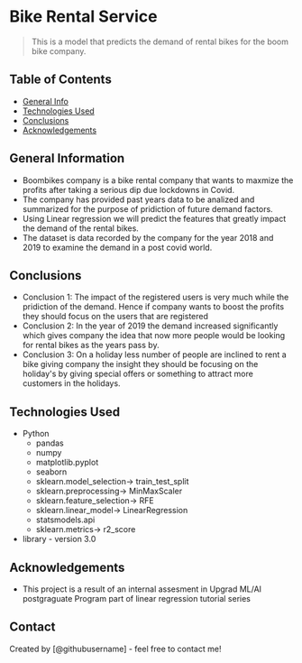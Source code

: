 # Bike Rental Service
> This is a model that predicts the demand of rental bikes for the boom bike company.


## Table of Contents
* [General Info](#general-information)
* [Technologies Used](#technologies-used)
* [Conclusions](#conclusions)
* [Acknowledgements](#acknowledgements)


## General Information
- Boombikes company is a bike rental company that wants to maxmize the profits after taking a serious dip due lockdowns in Covid.
- The company has provided past years data to be analized and summarized for the purpose of pridiction of future demand factors.
- Using Linear regression we will predict the features that greatly impact the demand of the rental bikes.
- The dataset is data recorded by the company for the year 2018 and 2019 to examine the demand in a post covid world.


## Conclusions
- Conclusion 1: The impact of the registered users is very much while the pridiction of the demand. Hence if company wants to boost the profits they should focus on the users that are registered
- Conclusion 2: In the year of 2019 the demand increased significantly which gives company the idea that now more people would be looking for rental bikes as the years pass by.
- Conclusion 3: On a holiday less number of people are inclined to rent a bike giving company the insight they should be focusing on the holiday's by giving special offers or something to attract more customers in the holidays.


## Technologies Used
- Python
	- pandas
	- numpy
	- matplotlib.pyplot
	- seaborn
	- sklearn.model_selection-> train_test_split
	- sklearn.preprocessing-> MinMaxScaler
	- sklearn.feature_selection-> RFE
	- sklearn.linear_model-> LinearRegression
	- statsmodels.api
	- sklearn.metrics-> r2_score
- library - version 3.0


## Acknowledgements

- This project is a  result of an internal assesment in Upgrad ML/AI postgraguate Program part of linear regression tutorial series



## Contact
Created by [@githubusername] - feel free to contact me!

